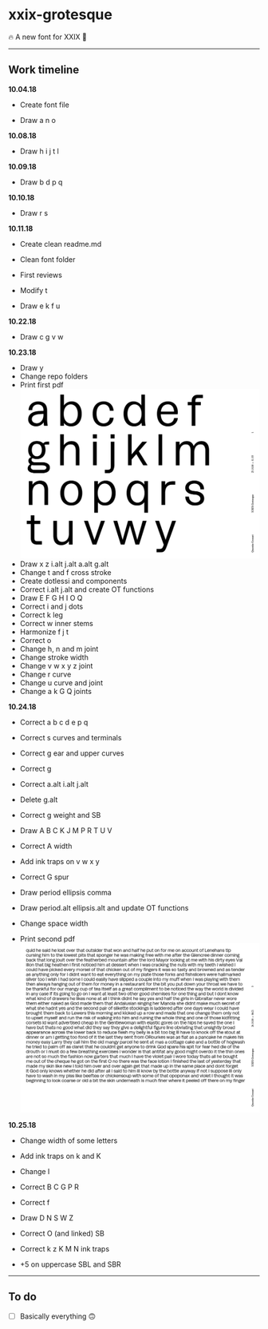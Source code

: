 # xxix-grotesque

🔥 A new font for XXIX 🔡

<hr />

## Work timeline

**10.04.18**

+ Create font file

+ Draw a n o 

**10.08.18**

+ Draw h i j t l

**10.09.18**

+ Draw b d p q

**10.10.18**

+ Draw r s

**10.11.18**

+ Create clean readme.md

+ Clean font folder

+ First reviews

+ Modify t

+ Draw e k f u 

**10.22.18**

+ Draw c g v w

**10.23.18**

+ Draw y
+ Change repo folders
+ Print first pdf![JPG 181023](40-TEST/_archive/jpg/test-xxixgrot-181023.jpg)
+ Draw x z i.alt j.alt a.alt g.alt
+ Change t and f cross stroke
+ Create dotlessi and components
+ Correct i.alt j.alt and create OT functions
+ Draw E F G H I O Q
+ Correct i and j dots
+ Correct k leg
+ Correct w inner stems
+ Harmonize f j t
+ Correct o
+ Change h, n and m joint
+ Change stroke width
+ Change v w x y z joint
+ Change r curve
+ Change u curve and joint
+ Change a k G Q joints

**10.24.18**

+ Correct a b c d e p q

+ Correct s curves and terminals

+ Correct g ear and upper curves

+ Correct g

+ Correct a.alt i.alt j.alt

+ Delete g.alt

+ Correct g weight and SB

+ Draw A B C K J M P R T U V

+ Correct A width

+ Add ink traps on v w x y

+ Correct G spur

+ Draw period ellipsis comma

+ Draw period.alt ellipsis.alt and update OT functions

+ Change space width

+ Print second pdf![JPG 181024](40-TEST/_archive/jpg/test-xxixgrot-181024.jpg)

**10.25.18**

+ Change width of some letters

+ Add ink traps on k and K

+ Change I

+ Correct B C G P R

+ Correct f

+ Draw D N S W Z

+ Correct O (and linked) SB 

+ Correct k z K M N ink traps

+ +5 on uppercase SBL and SBR

<hr />

## To do

+ [ ] Basically everything 🙃
